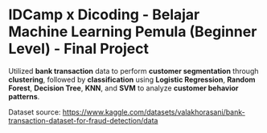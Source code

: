 # IDCamp x Dicoding - Belajar Machine Learning Pemula (Beginner Level) - Final Project
Utilized **bank transaction** data to perform **customer segmentation** through **clustering**, followed by **classification** using **Logistic Regression**, **Random Forest**, **Decision Tree**, **KNN**, and **SVM** to analyze **customer behavior patterns**.

Dataset source: https://www.kaggle.com/datasets/valakhorasani/bank-transaction-dataset-for-fraud-detection/data

